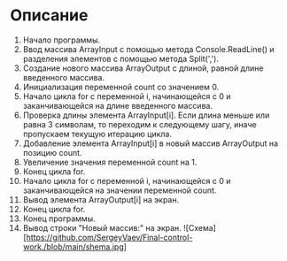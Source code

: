 # Описание #
1. Начало программы.
2. Ввод массива ArrayInput с помощью метода Console.ReadLine() и разделения элементов с помощью метода Split(',').
3. Создание нового массива ArrayOutput с длиной, равной длине введенного массива.
4. Инициализация переменной count со значением 0.
5. Начало цикла for с переменной i, начинающейся с 0 и заканчивающейся на длине введенного массива.
6. Проверка длины элемента ArrayInput[i]. Если длина меньше или равна 3 символам, то переходим к следующему шагу, иначе пропускаем текущую итерацию цикла.
7. Добавление элемента ArrayInput[i] в новый массив ArrayOutput на позицию count.
8. Увеличение значения переменной count на 1.
9. Конец цикла for.
10. Начало цикла for с переменной i, начинающейся с 0 и заканчивающейся на значении переменной count.
11. Вывод элемента ArrayOutput[i] на экран.
12. Конец цикла for.
13. Конец программы.
14. Вывод строки "Новый массив:" на экран.
![Схема][https://github.com/SergeyVaev/Final-control-work./blob/main/shema.jpg]
